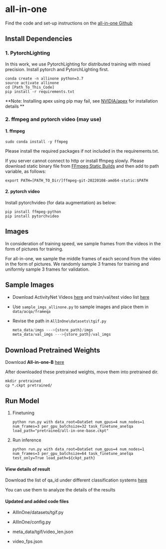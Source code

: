 # all-in-one

Find the code and set-up instructions on the [all-in-one Github](https://github.com/showlab/all-in-one)

## Install Dependencies

### 1. PytorchLighting

In this work, we use PytorchLighting for distributed training with mixed precision. Install pytorch and PytorchLighting first.

```
conda create -n allinone python=3.7
source activate allinone
cd [Path_To_This_Code]
pip install -r requirements.txt
```

**Note: Installing apex using pip may fail, see [NVIDIA/apex](https://github.com/NVIDIA/apex) for installation details **

### 2. ffmpeg and pytorch video (may use)

#### 1. ffmpeg

```
sudo conda install -y ffmpeg
```

Please install the required packages if not included in the requirements.txt.

If you server cannot connect to http or install ffmpeg slowly. Please download static binary file from [FFmpeg Static Builds](https://johnvansickle.com/ffmpeg/) and then add to path variable, as follows:

```
export PATH=[PATH_TO_Dir/]ffmpeg-git-20220108-amd64-static:$PATH
```

#### 2. pytorch video

Install pytorchvideo (for data augmentation) as below:

```
pip install ffmpeg-python
pip install pytorchvideo
```

## Images

In consideration of training speed, we sample frames from the videos in the form of pictures for training.

For all-in-one, we sample the middle frames of each second from the video in the form of pictures. We randomly sample 3 frames for training and uniformly sample 3 frames for validation.

## Sample Images

- Download ActivityNet Videos [here](http://activity-net.org/) and train/val/test video list [here]()

- Use `sample_imgs_allinone.py` to sample images and place them in `data/acqa/frameqa`

- Revise the path in `AllInOne\datasets\tgif.py` 

  ```python
  meta_data/imgs --->{store_path}/imgs
  meta_data/val_imgs --->{store_path}/val_imgs
  ```

## Download Pretrained Weights

Download **All-in-one-B** [here](https://drive.google.com/file/d/1z3g891ND6CGCUkVzCXr2647wVG-15uUS/view?usp=sharing)

After downloaded these pretrained weights, move them into pretrained dir.

```
mkdir pretrained
cp *.ckpt pretrained/
```

## Run Model

1. Finetuning

   ```
   python run.py with data_root=DataSet num_gpus=4 num_nodes=1 num_frames=3 per_gpu_batchsize=32 task_finetune_anetqa load_path="pretrained/all-in-one-base.ckpt"
   ```

2. Run inference

   ```
   python run.py with data_root=DataSet num_gpus=4 num_nodes=1 num_frames=3 per_gpu_batchsize=64 task_finetune_anetqa test_only=True load_path=${ckpt_path}
   ```

#### View details of result

Download the list of qa_id under different classification systems [here]()

You can use them to analyze the details of the results

#### Updated and added code files

- AllInOne/datasets/tgif.py

- AllInOne/config.py

- meta_data/tgif/video_len.json

- video_fps.json

  